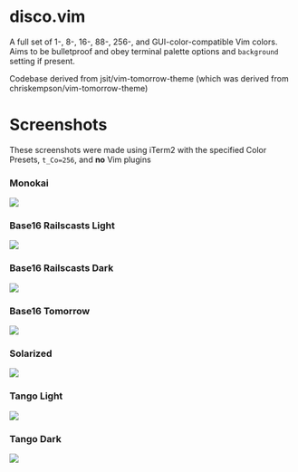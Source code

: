 # disco.vim

A full set of 1-, 8-, 16-, 88-, 256-, and GUI-color-compatible Vim colors. Aims to be bulletproof and obey terminal palette options and `background` setting if present.

Codebase derived from jsit/vim-tomorrow-theme (which was derived from chriskempson/vim-tomorrow-theme)

# Screenshots

These screenshots were made using iTerm2 with the specified
Color Presets, `t_Co=256`, and **no** Vim plugins

### Monokai
![](https://cl.ly/kJ6j/disco-monokai.png)


### Base16 Railscasts Light
![](https://cl.ly/kIjt/disco-base16-railscasts-light.png)


### Base16 Railscasts Dark
![](https://cl.ly/kJ9E/disco-base16-railscasts-dark.png)


### Base16 Tomorrow
![](https://cl.ly/kInn/disco-base16.png)


### Solarized
![](https://cl.ly/kJ6K/disco-solarized.png)


### Tango Light
![](https://cl.ly/kIZd/disco-tango-light.png)


### Tango Dark
![](https://cl.ly/kIa8/disco-tango-dark.png)
